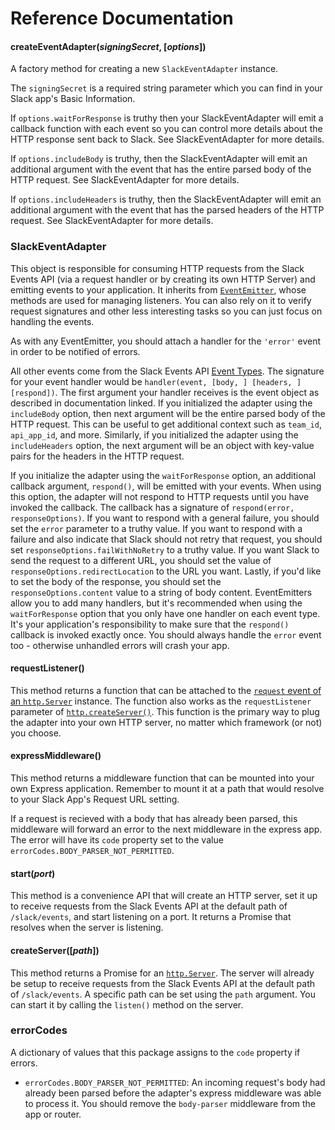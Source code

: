 # Reference Documentation

#### createEventAdapter(_signingSecret_, [_options_])

A factory method for creating a new `SlackEventAdapter` instance.

The `signingSecret` is a required string parameter which you can find in your Slack app's Basic
Information.

If `options.waitForResponse` is truthy then your SlackEventAdapter will emit a callback function
with each event so you can control more details about the HTTP response sent back to Slack. See
SlackEventAdapter for more details.

If `options.includeBody` is truthy, then the SlackEventAdapter will emit an additional argument
with the event that has the entire parsed body of the HTTP request. See SlackEventAdapter for
more details.

If `options.includeHeaders` is truthy, then the SlackEventAdapter will emit an additional argument
with the event that has the parsed headers of the HTTP request. See SlackEventAdapter for more
details.

### SlackEventAdapter

This object is responsible for consuming HTTP requests from the Slack Events API (via a request handler or
by creating its own HTTP Server) and emitting events to your application. It inherits from
[`EventEmitter`](https://nodejs.org/dist/latest-v4.x/docs/api/events.html#events_class_eventemitter),
whose methods are used for managing listeners. You can also rely on it to verify request signatures
and other less interesting tasks so you can just focus on handling the events.

As with any EventEmitter, you should attach a handler for the `'error'` event in order to be
notified of errors.

All other events come from the Slack Events API [Event Types](https://api.slack.com/events/api).
The signature for your event handler would be `handler(event, [body, ] [headers, ] [respond])`.
The first argument your handler receives is the event object as described in documentation linked.
If you initialized the adapter using the `includeBody` option, then next argument will be the entire
parsed body of the HTTP request. This can be useful to get additional context such as `team_id`,
`api_app_id`, and more. Similarly, if you initialized the adapter using the `includeHeaders` option,
the next argument will be an object with key-value pairs for the headers in the HTTP request.

If you initialize the adapter using the `waitForResponse` option, an additional callback argument,
`respond()`, will be emitted with your events. When using this option, the adapter will not respond
to HTTP requests until you have invoked the callback. The callback has a signature of
`respond(error, responseOptions)`. If you want to respond with a general failure, you should set the
`error` parameter to a truthy value. If you want to respond with a failure and also indicate
that Slack should not retry that request, you should set `responseOptions.failWithNoRetry` to a
truthy value. If you want Slack to send the request to a different URL, you should set the
value of `responseOptions.redirectLocation` to the URL you want. Lastly, if you'd like to
set the body of the response, you should set the `responseOptions.content` value to a string of
body content. EventEmitters allow you to add many handlers, but it's recommended when using the
`waitForResponse` option that you only have one handler on each event type. It's your application's
responsibility to make sure that the `respond()` callback is invoked exactly once.  You should always
handle the `error` event too - otherwise unhandled errors will crash your app.

#### requestListener()

This method returns a function that can be attached to the
[`request` event of an `http.Server`](https://nodejs.org/dist/latest/docs/api/http.html#http_event_request)
instance. The function also works as the `requestListener` parameter of
[`http.createServer()`](https://nodejs.org/dist/latest/docs/api/http.html#http_http_createserver_options_requestlistener). This
function is the primary way to plug the adapter into your own HTTP server, no matter which framework (or not)
you choose.

#### expressMiddleware()

This method returns a middleware function that can be mounted into your own Express application.
Remember to mount it at a path that would resolve to your Slack App's Request URL setting.

If a request is recieved with a body that has already been parsed, this middleware will forward
an error to the next middleware in the express app. The error will have its `code` property set
to the value `errorCodes.BODY_PARSER_NOT_PERMITTED`.

#### start(_port_)

This method is a convenience API that will create an HTTP server, set it up to receive requests
from the Slack Events API at the default path of `/slack/events`, and start listening on a port. It
returns a Promise that resolves when the server is listening.

#### createServer([_path_])

This method returns a Promise for an
[`http.Server`](https://nodejs.org/dist/latest-v4.x/docs/api/http.html#http_class_http_server). The
server will already be setup to receive requests from the Slack Events API at the default path of
`/slack/events`. A specific path can be set using the `path` argument. You can start it by calling
the `listen()` method on the server.

### errorCodes

A dictionary of values that this package assigns to the `code` property if errors.

*  `errorCodes.BODY_PARSER_NOT_PERMITTED`: An incoming request's body had already been parsed before
   the adapter's express middleware was able to process it. You should remove the `body-parser` middleware from
   the app or router.
